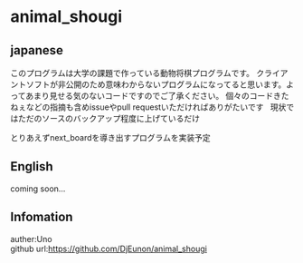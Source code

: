 # animal_shougi

## japanese
このプログラムは大学の課題で作っている動物将棋プログラムです。
クライアントソフトが非公開のため意味わからないプログラムになってると思います。よってあまり見せる気のないコードですのでご了承ください。
個々のコードきたねぇなどの指摘も含めissueやpull requestいただければありがたいです  
現状ではただのソースのバックアップ程度に上げているだけ


とりあえずnext_boardを導き出すプログラムを実装予定

## English
coming soon...

## Infomation
auther:Uno  
github url:https://github.com/DjEunon/animal_shougi
